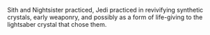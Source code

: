 Sith and Nightsister practiced, Jedi practiced in revivifying synthetic crystals, early weaponry, and possibly as a form of life-giving to the lightsaber crystal that chose them. 